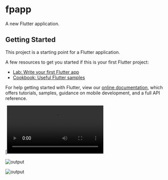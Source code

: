 # fpapp

A new Flutter application.

## Getting Started

This project is a starting point for a Flutter application.

A few resources to get you started if this is your first Flutter project:

- [Lab: Write your first Flutter app](https://flutter.dev/docs/get-started/codelab)
- [Cookbook: Useful Flutter samples](https://flutter.dev/docs/cookbook)

For help getting started with Flutter, view our
[online documentation](https://flutter.dev/docs), which offers tutorials,
samples, guidance on mobile development, and a full API reference.

[![Watch the video](https://user-images.githubusercontent.com/65016084/181086349-df472d57-21d8-4cdb-a087-189fe94e86ef.webm)

![output](https://user-images.githubusercontent.com/65016084/181087630-b4e616dc-10dc-439b-ad62-b422972a8a9e.gif)

![output](https://user-images.githubusercontent.com/65016084/181095502-a339b8aa-bb06-4bf8-aad5-3b0ef7228e16.gif)
